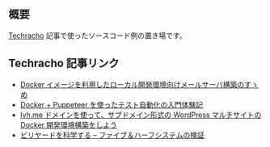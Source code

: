 ## 概要
[Techracho](https://techracho.bpsinc.jp/) 記事で使ったソースコード例の置き場です。

## Techracho 記事リンク
* [Docker イメージを利用したローカル開発環境向けメールサーバ構築のすゝめ](https://techracho.bpsinc.jp/ebi/2019_07_05/76438)
* [Docker + Puppeteer を使ったテスト自動化の入門体験記](https://techracho.bpsinc.jp/ebi/2019_12_11/76458)
* [lvh.me ドメインを使って、サブドメイン形式の WordPress マルチサイトの Docker 開発環境構築をしよう](https://techracho.bpsinc.jp/ebi/2020_04_23/91311)
* [ビリヤードを科学する – ファイブ＆ハーフシステムの検証](https://techracho.bpsinc.jp/ebi/2020_09_10/97145)
